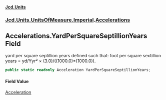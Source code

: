 #### [Jcd.Units](index.md 'index')

### [Jcd.Units.UnitsOfMeasure.Imperial](Jcd.Units.UnitsOfMeasure.Imperial.md 'Jcd.Units.UnitsOfMeasure.Imperial').[Accelerations](Accelerations.md 'Jcd.Units.UnitsOfMeasure.Imperial.Accelerations')

## Accelerations.YardPerSquareSeptillionYears Field

yard per square septillion years defined such that: foot per square sextillion years = yd/Yyr² ×
(3.0)/((1000.0)*(1000.0)).

```csharp
public static readonly Acceleration YardPerSquareSeptillionYears;
```

#### Field Value

[Acceleration](Acceleration.md 'Jcd.Units.UnitTypes.Acceleration')